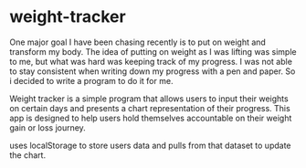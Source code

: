 # weight-tracker

One major goal I have been chasing recently is to put on weight and transform my body. The idea of putting
on weight as I was lifting was simple to me, but what was hard was keeping track of my progress. I was not
able to stay consistent when writing down my progress with a pen and paper. So i decided to write a program
to do it for me.

Weight tracker is a simple program that allows users to input their weights on certain days and presents
a chart representation of their progress. This app is designed to help users hold themselves accountable on
their weight gain or loss journey.

uses localStorage to store users data and pulls from that dataset to update the chart.
